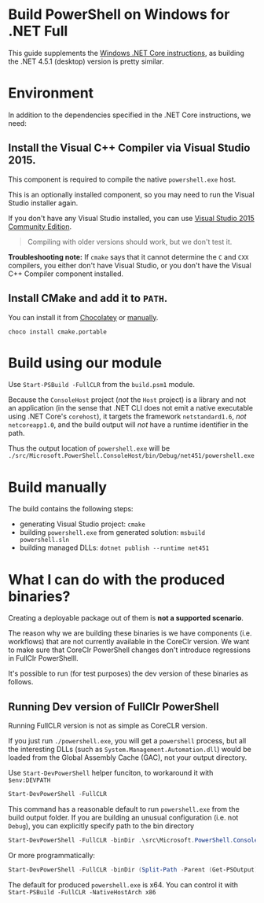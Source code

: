Build PowerShell on Windows for .NET Full
=========================================

This guide supplements the
[Windows .NET Core instructions](./windows-core.md), as building the
.NET 4.5.1 (desktop) version is pretty similar.

Environment
===========

In addition to the dependencies specified in the .NET Core
instructions, we need:

Install the Visual C++ Compiler via Visual Studio 2015.
-------------------------------------------------------

This component is required to compile the native `powershell.exe` host.

This is an optionally installed component, so you may need to run the
Visual Studio installer again.

If you don't have any Visual Studio installed, you can use
[Visual Studio 2015 Community Edition][vs].

> Compiling with older versions should work, but we don't test it.

**Troubleshooting note:** If `cmake` says that it cannot determine the
`C` and `CXX` compilers, you either don't have Visual Studio, or you
don't have the Visual C++ Compiler component installed.

[vs]: https://www.visualstudio.com/en-us/products/visual-studio-community-vs.aspx

Install CMake and add it to `PATH`.
-----------------------------------

You can install it from [Chocolatey][] or [manually][].

```
choco install cmake.portable
```

[Chocolatey]: https://chocolatey.org/packages/cmake.portable
[manually]: https://cmake.org/download/

Build using our module
======================

Use `Start-PSBuild -FullCLR` from the `build.psm1`
module.

Because the `ConsoleHost` project (*not* the `Host` project) is a
library and not an application (in the sense that .NET CLI does not
emit a native executable using .NET Core's `corehost`), it targets the
framework `netstandard1.6`, *not* `netcoreapp1.0`, and the build
output will *not* have a runtime identifier in the path.

Thus the output location of `powershell.exe` will be
`./src/Microsoft.PowerShell.ConsoleHost/bin/Debug/net451/powershell.exe`

Build manually
==============

The build contains the following steps:

- generating Visual Studio project: `cmake`
- building `powershell.exe` from generated solution: `msbuild
  powershell.sln`
- building managed DLLs: `dotnet publish --runtime net451`


What I can do with the produced binaries?
=========================================

Creating a deployable package out of them is **not a supported scenario**.

The reason why we are building these binaries is
we have components (i.e. workflows) that are not currently available in the CoreClr version.
We want to make sure that CoreClr PowerShell changes don't introduce regressions in FullClr PowerShelll.

It's possible to run (for test purposes) the dev version of these binaries as follows.

Running Dev version of FullClr PowerShell
-----------------------------------------

Running FullCLR version is not as simple as CoreCLR version.

If you just run `./powershell.exe`, you will get a `powershell`
process, but all the interesting DLLs (such as
`System.Management.Automation.dll`) would be loaded from the Global
Assembly Cache (GAC), not your output directory.

Use `Start-DevPowerShell` helper funciton, to workaround it with `$env:DEVPATH`

```powershell
Start-DevPowerShell -FullCLR
```

This command has a reasonable default to run `powershell.exe` from the build output folder.
If you are building an unusual configuration (i.e. not `Debug`), you can explicitly specify path to the bin directory

```powershell
Start-DevPowerShell -FullCLR -binDir .\src\Microsoft.PowerShell.ConsoleHost\bin\Debug\net451
```

Or more programmatically:

```powershell
Start-DevPowerShell -FullCLR -binDir (Split-Path -Parent (Get-PSOutput))
```

The default for produced `powershell.exe` is x64.
You can control it with `Start-PSBuild -FullCLR -NativeHostArch x86`


